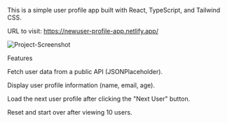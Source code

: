 This is a simple user profile app built with React, TypeScript, and Tailwind CSS.

URL to visit: https://newuser-profile-app.netlify.app/

![Project-Screenshot](https://github.com/user-attachments/assets/78bdbaf8-bbb1-4b37-ac44-cf8c25c87da7)

Features

Fetch user data from a public API (JSONPlaceholder).

Display user profile information (name, email, age).

Load the next user profile after clicking the "Next User" button.

Reset and start over after viewing 10 users.

